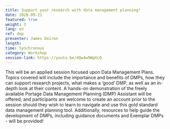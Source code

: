 ```yaml
---
title: Support your research with data management planning!
date: 2020-09-21
featured: true
weight: 3
lang: en
ref: dmp
presenter: James Doiron
length:
time: Synchronous
category: Workshop
session-link: https://youtu.be/dQw4w9WgXcQ
---
```


This will be an applied session focused upon Data Management Plans. Topics covered will include the importance and benefits of DMPs, how they can support research projects, what makes a ‘good’ DMP, as well as an in-depth look at their content. A hands-on demonstration of the freely available Portage Data Management Planning (DMP) Assistant will be offered, and participants are welcome to create an account prior to the session should they wish to learn to navigate and use this gold standard data management planning tool. Additionally, resources to help guide the development of DMPs, including guidance documents and Exemplar DMPs - will be provided!
